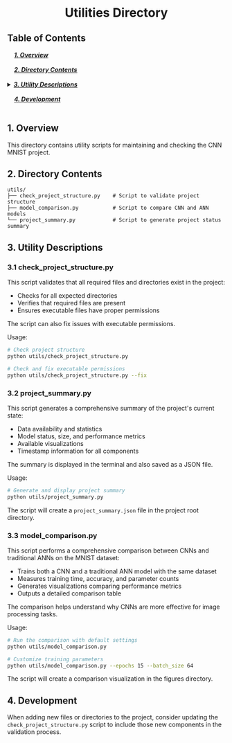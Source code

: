 <div style="font-size:2em; font-weight:bold; text-align:center; margin-top:20px;">Utilities Directory</div>

## Table of Contents 
<div>
  &nbsp;&nbsp;&nbsp;&nbsp;<a href="#1-overview"><i><b>1. Overview</b></i></a>
</div>
&nbsp;

<div>
  &nbsp;&nbsp;&nbsp;&nbsp;<a href="#2-directory-contents"><i><b>2. Directory Contents</b></i></a>
</div>
&nbsp;

<details>
  <summary><a href="#3-utility-descriptions"><i><b>3. Utility Descriptions</b></i></a></summary>
  <div>
    &nbsp;&nbsp;&nbsp;&nbsp;&nbsp;&nbsp;&nbsp;&nbsp;&nbsp;&nbsp;<a href="#31-check_project_structurepy">3.1. check_project_structure.py</a><br>
    &nbsp;&nbsp;&nbsp;&nbsp;&nbsp;&nbsp;&nbsp;&nbsp;&nbsp;&nbsp;<a href="#32-project_summarypy">3.2. project_summary.py</a><br>
    &nbsp;&nbsp;&nbsp;&nbsp;&nbsp;&nbsp;&nbsp;&nbsp;&nbsp;&nbsp;<a href="#33-model_comparisonpy">3.3. model_comparison.py</a><br>
  </div>
</details>
&nbsp;

<div>
  &nbsp;&nbsp;&nbsp;&nbsp;<a href="#4-development"><i><b>4. Development</b></i></a>
</div>
&nbsp;

## 1. Overview

This directory contains utility scripts for maintaining and checking the CNN MNIST project.

## 2. Directory Contents

```
utils/
├── check_project_structure.py    # Script to validate project structure
├── model_comparison.py           # Script to compare CNN and ANN models
└── project_summary.py            # Script to generate project status summary
```

## 3. Utility Descriptions

### 3.1 check_project_structure.py

This script validates that all required files and directories exist in the project:
- Checks for all expected directories
- Verifies that required files are present
- Ensures executable files have proper permissions

The script can also fix issues with executable permissions.

Usage:
```bash
# Check project structure
python utils/check_project_structure.py

# Check and fix executable permissions
python utils/check_project_structure.py --fix
```

### 3.2 project_summary.py

This script generates a comprehensive summary of the project's current state:
- Data availability and statistics
- Model status, size, and performance metrics
- Available visualizations
- Timestamp information for all components

The summary is displayed in the terminal and also saved as a JSON file.

Usage:
```bash
# Generate and display project summary
python utils/project_summary.py
```

The script will create a `project_summary.json` file in the project root directory.

### 3.3 model_comparison.py

This script performs a comprehensive comparison between CNNs and traditional ANNs on the MNIST dataset:
- Trains both a CNN and a traditional ANN model with the same dataset
- Measures training time, accuracy, and parameter counts
- Generates visualizations comparing performance metrics
- Outputs a detailed comparison table

The comparison helps understand why CNNs are more effective for image processing tasks.

Usage:
```bash
# Run the comparison with default settings
python utils/model_comparison.py

# Customize training parameters
python utils/model_comparison.py --epochs 15 --batch_size 64
```

The script will create a comparison visualization in the figures directory.

## 4. Development

When adding new files or directories to the project, consider updating the `check_project_structure.py` script to include those new components in the validation process. 